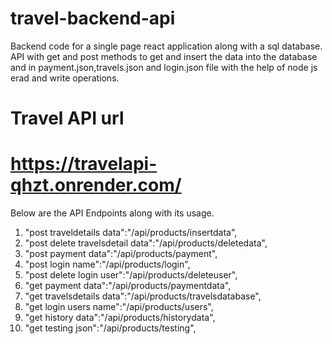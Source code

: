 # travel-backend-api
Backend code for a single page react application along with a sql database. API with get and post methods to get and insert the data into the database and in payment.json,travels.json and login.json file with the help of node js erad and write operations.
# Travel API url 
# https://travelapi-qhzt.onrender.com/
Below are the API Endpoints along with its usage.

1. "post traveldetails data":"/api/products/insertdata",
2. "post delete travelsdetail data":"/api/products/deletedata",
3. "post payment data":"/api/products/payment",
4. "post login name":"/api/products/login",
5. "post delete login user":"/api/products/deleteuser",
6. "get payment data":"/api/products/paymentdata",
7. "get travelsdetails data":"/api/products/travelsdatabase",
8. "get login users name":"/api/products/users",
9. "get history data":"/api/products/historydata",
10. "get testing json":"/api/products/testing",
